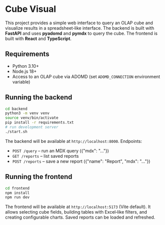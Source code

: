 # Cube Visual

This project provides a simple web interface to query an OLAP cube and visualize
results in a spreadsheet‑like interface. The backend is built with **FastAPI**
and uses **pyadomd** and **pymdx** to query the cube. The frontend is built with
**React** and **TypeScript**.

## Requirements

- Python 3.10+
- Node.js 18+
- Access to an OLAP cube via ADOMD (set `ADOMD_CONNECTION` environment variable)

## Running the backend

```bash
cd backend
python3 -m venv venv
source venv/bin/activate
pip install -r requirements.txt
# run development server
./start.sh
```

The backend will be available at `http://localhost:8000`. Endpoints:

- `POST /query` – run an MDX query ({"mdx": "..."})
- `GET /reports` – list saved reports
- `POST /reports` – save a new report ({"name": "Report", "mdx": "..."})

## Running the frontend

```bash
cd frontend
npm install
npm run dev
```

The frontend will be available at `http://localhost:5173` (Vite default). It
allows selecting cube fields, building tables with Excel‑like filters, and
creating configurable charts. Saved reports can be loaded and refreshed.

